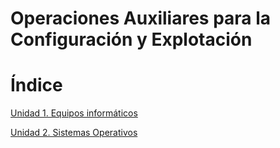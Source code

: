 # Operaciones Auxiliares para la Configuración y Explotación


# Índice

[Unidad 1. Equipos informáticos](unidad1/unidad1.md)

[Unidad 2. Sistemas Operativos](unidad2/unidad2.md) 
